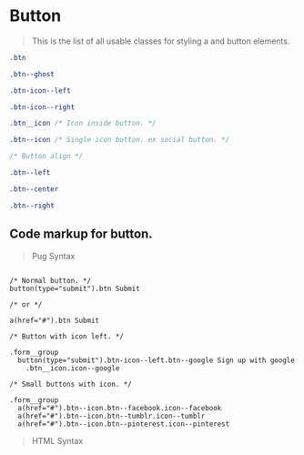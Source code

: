 # Button

> This is the list of all usable classes for styling a and button elements.

```css
.btn

.btn--ghost

.btn-icon--left

.btn-icon--right

.btn__icon /* Icon inside button. */

.btn--icon /* Single icon button. ex social button. */

/* Button align */

.btn--left

.btn--center

.btn--right
```

## Code markup for button.

> Pug Syntax

```pug

/* Normal button. */
button(type="submit").btn Submit

/* or */

a(href="#").btn Submit

/* Button with icon left. */

.form__group  
  button(type="submit").btn-icon--left.btn--google Sign up with google
    .btn__icon.icon--google

/* Small buttons with icon. */

.form__group
  a(href="#").btn--icon.btn--facebook.icon--facebook
  a(href="#").btn--icon.btn--tumblr.icon--tumblr
  a(href="#").btn--icon.btn--pinterest.icon--pinterest

```

> HTML Syntax

```HTML

```
